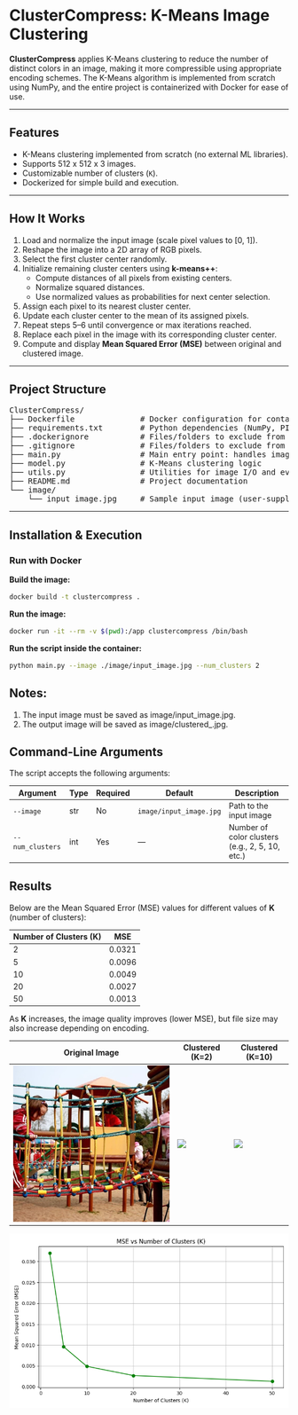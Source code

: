 # ClusterCompress: K-Means Image Clustering

**ClusterCompress** applies K-Means clustering to reduce the number of distinct colors in an image, making it more compressible using appropriate encoding schemes. The K-Means algorithm is implemented from scratch using NumPy, and the entire project is containerized with Docker for ease of use.

---

## Features

- K-Means clustering implemented from scratch (no external ML libraries).
- Supports 512 x 512 x 3 images.
- Customizable number of clusters (`K`).
- Dockerized for simple build and execution.

---

## How It Works

1. Load and normalize the input image (scale pixel values to \[0, 1\]).
2. Reshape the image into a 2D array of RGB pixels.
3. Select the first cluster center randomly.
4. Initialize remaining cluster centers using **k-means++**:
   - Compute distances of all pixels from existing centers.
   - Normalize squared distances.
   - Use normalized values as probabilities for next center selection.
5. Assign each pixel to its nearest cluster center.
6. Update each cluster center to the mean of its assigned pixels.
7. Repeat steps 5–6 until convergence or max iterations reached.
8. Replace each pixel in the image with its corresponding cluster center.
9. Compute and display **Mean Squared Error (MSE)** between original and clustered image.

---

## Project Structure

<pre>
ClusterCompress/
├── Dockerfile              # Docker configuration for containerized execution
├── requirements.txt        # Python dependencies (NumPy, PIL, etc.)
├── .dockerignore           # Files/folders to exclude from Docker builds
├── .gitignore              # Files/folders to exclude from Git commits
├── main.py                 # Main entry point: handles image clustering
├── model.py                # K-Means clustering logic
├── utils.py                # Utilities for image I/O and evaluation
├── README.md               # Project documentation
└── image/
    └── input_image.jpg     # Sample input image (user-supplied)
</pre>

---

## Installation & Execution

### Run with Docker

**Build the image:**

```bash
docker build -t clustercompress .
```

**Run the image:**
```bash
docker run -it --rm -v $(pwd):/app clustercompress /bin/bash
```

**Run the script inside the container:**
```bash
python main.py --image ./image/input_image.jpg --num_clusters 2
```

## Notes:
1. The input image must be saved as image/input_image.jpg.
2. The output image will be saved as image/clustered_<k>.jpg.

## Command-Line Arguments

The script accepts the following arguments:

| Argument           | Type | Required | Default                    | Description                                      |
|--------------------|------|----------|----------------------------|--------------------------------------------------|
| `--image`          | str  | No       | `image/input_image.jpg`    | Path to the input image                          |
| `--num_clusters`   | int  | Yes      | —                          | Number of color clusters (e.g., 2, 5, 10, etc.)  |

## Results

Below are the Mean Squared Error (MSE) values for different values of **K** (number of clusters):

| Number of Clusters (K) | MSE                         |
|------------------------|-----------------------------|
| 2                      | 0.0321                      |
| 5                      | 0.0096                      |
| 10                     | 0.0049                      |
| 20                     | 0.0027                      |
| 50                     | 0.0013                      |

As **K** increases, the image quality improves (lower MSE), but file size may also increase depending on encoding.

| Original Image | Clustered (K=2) | Clustered (K=10) |
|----------------|------------------|------------------|
| ![](image/input_image.jpg) | ![](image/clustered_2.jpg) | ![](image/clustered_10.jpg) |

![MSE vs K](plots/mse_vs_k.png)
